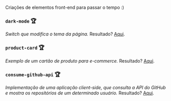 Criações de elementos front-end para passar o tempo :)

### `dark-mode` :trophy:
_Switch que modifica o tema da página._
Resultado? [Aqui](https://aunioribeiro.com.br/dark-mode/index.php).

### `product-card` :trophy: 
_Exemplo de um cartão de produto para e-commerce._
Resultado? [Aqui](https://aunioribeiro.com.br/product-card/index.php).

### `consume-github-api` :trophy: 
_Implementação de uma aplicação client-side, que consulta a API do GitHub e mostra os repositórios de um determinado usuário._
Resultado? [Aqui](https://aunioribeiro.com.br/consume-github-api/index.php).